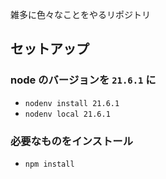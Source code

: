 雑多に色々なことをやるリポジトリ

## セットアップ

### node のバージョンを `21.6.1` に
- `nodenv install 21.6.1`
- `nodenv local 21.6.1`

### 必要なものをインストール
- `npm install`
